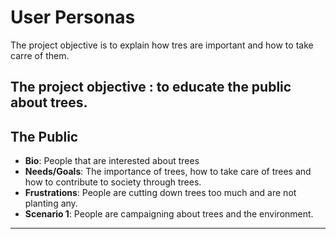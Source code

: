 # User Personas

The project objective is to explain how tres are important and how to take carre
of them.

## The project objective : to educate the public about trees.

<!-- a persona -->

## The Public

- **Bio**: People that are interested about trees
- **Needs/Goals**: The importance of trees, how to take care of trees and how to
  contribute to society through trees.
- **Frustrations**: People are cutting down trees too much and are not planting
  any.
- **Scenario 1**: People are campaigning about trees and the environment.

---
